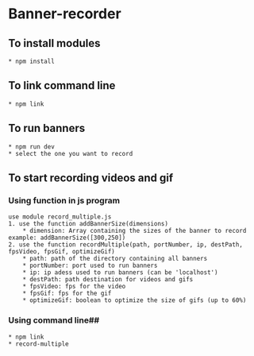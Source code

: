 Banner-recorder
===============

## To install modules
	* npm install

## To link command line
	* npm link

## To run banners
	* npm run dev 
	* select the one you want to record

## To start recording videos and gif

### Using **function** in js program 
	use module record_multiple.js
	1. use the function addBannerSize(dimensions)
		* dimension: Array containing the sizes of the banner to record	
	example: addBannerSize([300,250])
	2. use the function recordMultiple(path, portNumber, ip, destPath, fpsVideo, fpsGif, optimizeGif)
		* path: path of the directory containing all banners
		* portNumber: port used to run banners
		* ip: ip adess used to run banners (can be 'localhost')
		* destPath: path destination for videos and gifs
		* fpsVideo: fps for the video
		* fpsGif: fps for the gif
		* optimizeGif: boolean to optimize the size of gifs (up to 60%)

### Using **command** line##
	* npm link
	* record-multiple 
